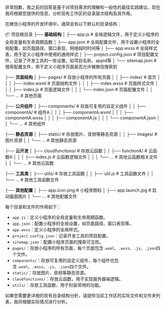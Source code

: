 非常抱歉，我之前的回答是基于对项目需求的理解和一般性的最佳实践建议。现在我将根据您提供的信息，分析现有工作区的目录层次结构及其作用。

在微信小程序的开发环境中，通常会有以下默认的目录结构：

📦 项目根目录
├── **基础结构**
│   ├── app.js               # 全局逻辑文件，用于定义小程序的全局变量和生命周期函数
│   ├── app.json             # 全局配置文件，用于设置小程序的全局配置，如页面路径、窗口表现、网络超时时间等
│   ├── app.wxss             # 全局样式表，用于定义小程序中使用的通用样式
│   ├── project.config.json  # 项目配置文件，记录了开发工具的一些设置，如项目名称、appid等
│   └── sitemap.json         # 搜索配置文件，用于定义小程序页面是否允许被微信搜索到

├── **页面结构**
│   ├── pages/               # 存放小程序的所有页面
│   │   ├── index/           # 首页
│   │   │   ├── index.wxml   # 页面结构文件
│   │   │   ├── index.wxss   # 页面样式文件
│   │   │   ├── index.js     # 页面逻辑文件
│   │   │   └── index.json   # 页面配置文件
│   │   └── ...             # 其他页面

├── **公共组件**
│   ├── components/          # 存放可复用的自定义组件
│   │   ├── componentA/     # 组件A
│   │   │   ├── componentA.wxml
│   │   │   ├── componentA.wxss
│   │   │   ├── componentA.js
│   │   │   └── componentA.json
│   │   └── ...             # 其他组件

├── **静态资源**
│   ├── static/              # 存放图片、音频等静态资源
│   │   ├── images/          # 图片资源
│   │   └── ...             # 其他静态资源

├── **云开发**
│   ├── cloudfunctions/      # 存放云函数
│   │   ├── functionA/      # 云函数A
│   │   │   ├── index.js     # 云函数逻辑文件
│   │   │   └── ...         # 其他云函数相关文件
│   │   └── ...             # 其他云函数

├── **工具类**
│   ├── utils/               # 存放工具函数
│   │   ├── util.js          # 工具函数文件
│   │   └── ...             # 其他工具函数文件

├── **其他配置**
│   ├── app.icon.png         # 小程序图标
│   ├── app.launch.jpg       # 启动画面图片
│   └── ...                 # 其他配置文件

每个目录和文件的作用如下：

- `app.js`：定义小程序的全局变量和生命周期函数。
- `app.json`：配置小程序的全局设置，如页面路径、窗口表现等。
- `app.wxss`：定义小程序的全局样式。
- `project.config.json`：记录开发工具的项目配置。
- `sitemap.json`：配置小程序页面的搜索可见性。
- `pages/`：存放小程序的所有页面，每个页面包含`.wxml`、`.wxss`、`.js`、`.json`四个文件。
- `components/`：存放可复用的自定义组件，每个组件也包含`.wxml`、`.wxss`、`.js`、`.json`四个文件。
- `static/`：存放图片、音频等静态资源。
- `cloudfunctions/`：存放云函数，用于实现服务器端逻辑。
- `utils/`：存放工具函数，用于封装常用的功能。

如果您需要更详细的现有目录结构分析，请提供当前工作区的实际文件和文件夹列表，我将根据实际情况进行分析。